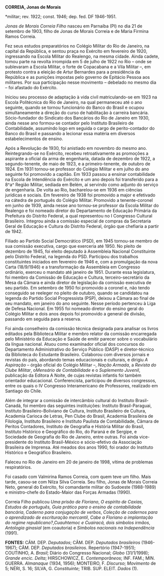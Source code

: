 **CORREIA, Jonas de Morais**

\*militar; rev. 1922; const. 1946; dep. fed. DF 1946-1951.

*Jonas de Morais Correia Filho* nasceu em Parnaíba (PI) no dia 21 de
setembro de 1903, filho de Jonas de Morais Correia e de Maria Firmina
Ramos Correia.

Fez seus estudos preparatórios no Colégio Militar do Rio de Janeiro, na
capital da República, e sentou praça no Exército em fevereiro de 1920,
ingressando na Escola Militar do Realengo, na mesma cidade. Ainda
cadete, tomou parte na revolta irrompida em 5 de julho de 1922 no Rio –
onde se sublevaram a Escola Militar, o forte de Copacabana e a Vila
Militar –, em protesto contra a eleição de Artur Bernardes para a
presidência da República e as punições impostas pelo governo de Epitácio
Pessoa aos militares. Por sua participação nesse movimento – debelado no
mesmo dia – foi afastado do Exército.

Iniciou seu processo de adaptação à vida civil matriculando-se em 1923
na Escola Politécnica do Rio de Janeiro, na qual permaneceu até o ano
seguinte, quando se tornou funcionário do Banco do Brasil e ocupou
simultaneamente a direção do curso de habilitação à carreira bancária.
Sócio-fundador do Sindicato dos Bancários do Rio de Janeiro em 1930,
ainda nesse ano formou-se contador pelo Instituto Brasileiro de
Contabilidade, assumindo logo em seguida o cargo de perito-contador do
Banco do Brasil e passando a lecionar essa matéria em diversos
estabelecimentos de ensino.

Após a Revolução de 1930, foi anistiado em novembro do mesmo ano.
Reintegrando-se no Exército, recebeu retroativamente as promoções a
aspirante a oficial da arma de engenharia, datada de dezembro de 1922, a
segundo-tenente, de maio de 1923, e a primeiro-tenente, de outubro de
1924. Em 1931 tornou-se professor do Colégio Militar e em julho do ano
seguinte foi promovido a capitão. Em 1933 passou a ensinar contabilidade
na Escola de Intendência do Exército e um ano depois foi transferido
para a 8^a^ Região Militar, sediada em Belém, aí servindo como adjunto
do serviço de engenharia. De volta ao Rio, bacharelou-se em 1936 em
ciências jurídicas e sociais. Em fevereiro de 1938 foi promovido a major
e efetivado na cátedra de português do Colégio Militar. Promovido a
tenente-coronel em junho de 1939, ainda nesse ano tornou-se professor da
Escola Militar do Realengo e foi nomeado diretor do Departamento de
Educação Primária da Prefeitura do Distrito Federal, a qual representou
no I Congresso Cultural Brasileiro. Integrou ainda a comissão especial
de compras da Secretaria Geral de Educação e Cultura do Distrito
Federal, órgão que chefiaria a partir de 1942.

Filiado ao Partido Social Democrático (PSD), em 1945 tornou-se membro de
sua comissão executiva, cargo que exerceria até 1950. No pleito de
dezembro de 1945, foi eleito deputado à Assembleia Nacional Constituinte
pelo Distrito Federal, na legenda do PSD. Participou dos trabalhos
constituintes iniciados em fevereiro de 1946 e, com a promulgação da
nova Carta (18/9/1946) e a transformação da Assembleia em Congresso
ordinário, exerceu o mandato até janeiro de 1951. Durante essa
legislatura, foi membro da Comissão de Educação e Cultura,
terceiro-secretário da Mesa da Câmara e ainda diretor de legislação da
comissão executiva de seu partido. Em setembro de 1950 foi promovido a
coronel e, não tendo conseguido se reeleger no pleito de outubro, quando
se candidatou na legenda do Partido Social Progressista (PSP), deixou a
Câmara ao final de seu mandato, em janeiro do ano seguinte. Nesse
período pertenceu à Liga de Defesa Nacional. Em 1955 foi nomeado diretor
do ensino geral do Colégio Militar e dois anos depois foi promovido a
general de divisão, passando em seguida para a reserva.

Foi ainda conselheiro da comissão técnica designada para analisar os
livros editados pela Biblioteca Militar e membro relator da comissão
encarregada pelo Ministério da Educação e Saúde de emitir parecer sobre
o vocabulário da língua nacional. Atuou como examinador oficial dos
concursos do Departamento Administrativo do Serviço Público (DASP) e
diretor-técnico da Biblioteca do Estudante Brasileiro. Colaborou com
diversos jornais e revistas do país, abordando temas educacionais e
culturais, e dirigiu *A Aspiração –* órgão oficial do Colégio Militar –,
*Nação Armada*, a *Revista do Clube Militar*, o*Mensário de
Contabilidade* e o *Suplemento Juvenil*, publicação da Editora A Noite,
de cujas revistas infantis foi também orientador educacional.
Conferencista, participou de diversos congressos, entre os quais o IV
Congresso Interamericano de Professores, realizado em Santiago do Chile.

Além de integrar a comissão de intercâmbio cultural do Instituto
Brasil-Canadá, foi membro das seguintes instituições: Instituto
Brasil-Paraguai, Instituto Brasileiro-Boliviano de Cultura, Instituto
Brasileiro de Cultura, Academia Carioca de Letras, Pen Clube do Brasil,
Academia Brasileira de Filologia, Instituto Brasileiro e Instituto
Paulista de Contabilidade, Câmara de Peritos Contadores, Instituto de
Geografia e História Militar do Brasil, Instituto Histórico e Geográfico
do Rio, do Paraná e de Sergipe, e Sociedade de Geografia do Rio de
Janeiro, entre outras. Foi ainda vice-presidente do Instituto
Brasil-México e sócio-efetivo da Associação Brasileira de Imprensa. Até
meados dos anos 1990, foi orador do Instituto Histórico e Geográfico
Brasileiro.

Faleceu no Rio de Janeiro em 20 de janeiro de 1998, vítima de problemas
respiratórios.

Foi casado com Valmirina Ramos Correia, com quem teve um filho. Mais
tarde, casou-se com Nilza Silva Correia. Seu filho, Jonas de Morais
Correia Neto, general do Exército, foi comandante militar do Sudoeste
(1988-1989) e ministro-chefe do Estado-Maior das Forças Armadas (1990).

Correia Filho publicou *Uma prisão de Floriano*, *O espírito de Caxias,
Estudos de português,* *Guia prático para o ensino de contabilidade
bancária*, *Caderno para conjugação de verbos*, *Coleção de cadernos
para o aprendizado de escrituração mercantil*, *Cabe a* *Floriano a
implantação do regime republicano?*,*Cuauhtemoc e* *Cuairacá, dois
símbolos irmãos*, *Antologia ginasial* (em coautoria) e *Símbolos
nacionais na Independência* (1991).

**FONTES:** CÂM. DEP. *Deputados*; CÂM. DEP. *Deputados brasileiros*
(1946-1967); CÂM. DEP. *Deputados brasileiros*. Repertório (1947-1951);
COUTINHO, A. *Brasil*; Diário do Congresso Nacional; *Globo*
(31/1/1998); *Grande encic. Delta*; HIRSCHOWICZ, E. *Contemporâneos*;
INF. FAM.; MIN. GUERRA. *Almanaque* (1934, 1956); MONTEIRO, F.
*Discurso*; *Movimento* de 5; NÉRI, S. 16; SILVA, G. *Constituinte*;
TRIB. SUP. ELEIT. *Dados* (1).
